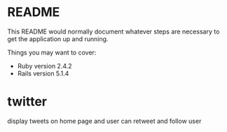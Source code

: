 # README

This README would normally document whatever steps are necessary to get the
application up and running.

Things you may want to cover:

* Ruby version 2.4.2
* Rails version 5.1.4

# twitter
display tweets on home page and user can retweet and follow user
